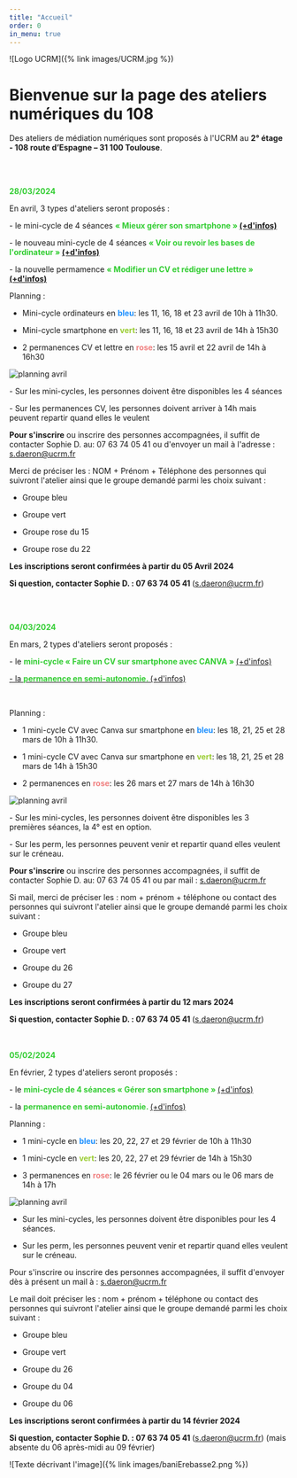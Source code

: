 ```yaml
---
title: "Accueil"
order: 0
in_menu: true
---
```

![Logo UCRM]({% link images/UCRM.jpg %})
<h1>Bienvenue sur la page des ateliers numériques du 108</h1>

Des ateliers de médiation numériques sont proposés à l'UCRM au **2° étage - 108 route d’Espagne – 31 100 Toulouse**. 
<p>
<br/>

<p>
<br/>
<b><span style="color:LimeGreen">28/03/2024 </span></b>
<br/>
<p>
En avril, 3 types d'ateliers seront proposés : <p>
- le mini-cycle de 4 séances <b><span style="color:LimeGreen">« Mieux gérer son smartphone » </span> <a href="https://sofi-ucrm.github.io/ucrm-mednum/mini-cycles.html#smartphone"> (+d'infos) </a></b><p>
- le nouveau mini-cycle de 4 séances <b><span style="color:LimeGreen">« Voir ou revoir les bases de l'ordinateur »  </span> <a href="https://sofi-ucrm.github.io/ucrm-mednum/mini-cycles#ordinateur"> (+d'infos) </a> </b><p>
- la nouvelle permamence  <b><span style="color:LimeGreen">« Modifier un CV et rédiger une lettre »  </span> <a href="https://sofi-ucrm.github.io/ucrm-mednum/permanences.html#cv_lettre"> (+d'infos) </a></b><p>

Planning : <p>
- Mini-cycle ordinateurs en <b><span style="color:DodgerBlue ">bleu</span></b>: les 11, 16, 18 et 23 avril de 10h à 11h30.<p>
- Mini-cycle smartphone en <b><span style="color:YellowGreen">vert</span></b>: les 11, 16, 18 et 23 avril de 14h à 15h30<p>
- 2 permanences CV et lettre en <b><span style="color:LightCoral ">rose</span></b>: les 15 avril et 22 avril de 14h à 16h30<p>
<p>
<img alt="planning avril" src="https://sofi-ucrm.github.io/ucrm-mednum/images/planningavril2024.png"  />
<p>
- Sur les mini-cycles, les personnes doivent être disponibles les 4 séances<p>
- Sur les permanences CV, les personnes doivent arriver à 14h mais peuvent repartir quand elles le veulent<p>


<b>Pour s'inscrire</b> ou inscrire des personnes accompagnées, il suffit de contacter Sophie D. au: 07 63 74 05 41 ou d'envoyer un mail à l'adresse : <a href="mailto:s.daeron@ucrm.fr">s.daeron@ucrm.fr</a> <p>

Merci de préciser les : NOM + Prénom + Téléphone des personnes qui suivront l'atelier ainsi que le groupe demandé parmi les choix suivant : <p>
- Groupe bleu<p>
- Groupe vert<p>
- Groupe rose du 15<p>
- Groupe rose du 22<p>

<b>Les inscriptions seront confirmées à partir du 05 Avril 2024 </b><p>
<b>Si question, contacter Sophie D. : 07 63 74 05 41 </b>(<a href="mailto:s.daeron@ucrm.fr">s.daeron@ucrm.fr</a>)<p>
<br/>
<br/>


<b><span style="color:LimeGreen">04/03/2024 </span></b>
<br/>
<p>
En mars, 2 types d'ateliers seront proposés : 
<p>
- le  <span style="color:LimeGreen"> <b> mini-cycle « Faire un CV sur smartphone avec CANVA »  </b></span> <a href="https://sofi-ucrm.github.io/ucrm-mednum/mini-cycles.html#cv_canva">
(+d'infos)<p>
- la <span style="color:LimeGreen"> <b>permanence en semi-autonomie. </b></span><a href="https://sofi-ucrm.github.io/ucrm-mednum/permanences.html"> (+d'infos) </a><p>

<div id="inscr_smartphone">
 	&nbsp;
</div>

Planning : <p>
- 1 mini-cycle CV avec Canva sur smartphone en <b><span style="color:DodgerBlue ">bleu</span></b>: les 18, 21, 25 et 28 mars de 10h à 11h30. <p>
- 1 mini-cycle CV avec Canva sur smartphone en <b><span style="color:YellowGreen">vert</span></b>: les 18, 21, 25 et 28 mars de 14h à 15h30<p>
- 2 permanences en <b><span style="color:LightCoral ">rose</span></b>: les 26 mars et 27 mars de 14h à 16h30<p>

<img alt="planning avril" src="https://sofi-ucrm.github.io/ucrm-mednum/images/planning mars 2024.png"  />
<p>
- Sur les mini-cycles, les personnes doivent être disponibles les 3 premières séances, la 4° est en option.<p>
- Sur les perm, les personnes peuvent venir et repartir quand elles veulent sur le créneau.<p>


<b>Pour s'inscrire</b> ou inscrire des personnes accompagnées, il suffit de contacter Sophie D. au: 07 63 74 05 41 ou par mail : <a href="mailto:s.daeron@ucrm.fr">s.daeron@ucrm.fr</a> <p>

Si mail, merci de préciser les : nom + prénom + téléphone ou contact des personnes qui suivront l'atelier ainsi que le groupe demandé parmi les choix suivant : <p>
- Groupe bleu<p>
- Groupe vert<p>
- Groupe du 26<p>
- Groupe du 27 <p>

<b>Les inscriptions seront confirmées à partir du 12 mars 2024 </b><p>

<b>Si question, contacter Sophie D. : 07 63 74 05 41 </b>(<a href="mailto:s.daeron@ucrm.fr">s.daeron@ucrm.fr</a>)
<p>
<br/>
<br/>
<b><span style="color:LimeGreen">05/02/2024 </span></b><p>
En février, 2 types d'ateliers seront proposés : 
<br/><p>
- le  <span style="color:LimeGreen"> <b>mini-cycle de 4 séances « Gérer son smartphone »  </b></span> <a href="https://sofi-ucrm.github.io/ucrm-mednum/mini-cycles.html"> (+d'infos) </a><p>
- la <span style="color:LimeGreen"> <b>permanence en semi-autonomie. </b></span><a href="https://sofi-ucrm.github.io/ucrm-mednum/permanences.html"> (+d'infos) </a><p>


Planning : <p>
- 1 mini-cycle en <b><span style="color:DodgerBlue ">bleu</span></b>: les 20, 22, 27 et 29 février de 10h à 11h30<p>
- 1 mini-cycle en <b><span style="color:YellowGreen">vert</span></b>: les 20, 22, 27 et 29 février de 14h à 15h30<p>
- 3 permanences en <b><span style="color:LightCoral ">rose</span></b>: le 26 février ou le 04 mars ou le 06 mars de 14h à 17h<p>

<img alt="planning avril" src="https://sofi-ucrm.github.io/ucrm-mednum/images/planning.png"  /><p>

- Sur les mini-cycles, les personnes doivent être disponibles pour les 4 séances.<p>
- Sur les perm, les personnes peuvent venir et repartir quand elles veulent sur le créneau.<p>

Pour s'inscrire ou inscrire des personnes accompagnées, il suffit d'envoyer dès à présent un mail à : <a href="mailto:s.daeron@ucrm.fr">s.daeron@ucrm.fr</a> <p>

Le mail doit préciser les : nom + prénom + téléphone ou contact des personnes qui suivront l'atelier ainsi que le groupe demandé parmi les choix suivant : <p>
- Groupe  bleu<p>
- Groupe vert<p>
- Groupe du 26<p>
- Groupe du 04<p>
- Groupe du 06<p>

<b>Les inscriptions seront confirmées à partir du 14 février 2024 </b><p>

<b>Si question, contacter Sophie D. : 07 63 74 05 41 </b>(<a href="mailto:s.daeron@ucrm.fr">s.daeron@ucrm.fr</a>)
(mais absente du 06 après-midi au 09 février) <p>

![Texte décrivant l'image]({% link images/baniErebasse2.png %}) 